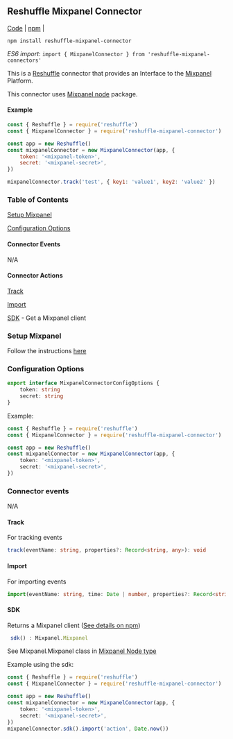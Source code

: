 ## Reshuffle Mixpanel Connector

[Code](https://github.com/reshufflehq/reshuffle-mixpanel-connector) |
[npm](https://www.npmjs.com/package/reshuffle-mixpanel-connector) |


`npm install reshuffle-mixpanel-connector`

_ES6 import_: `import { MixpanelConnector } from 'reshuffle-mixpanel-connectors'`

This is a [Reshuffle](https://reshuffle.com) connector that provides an Interface to the [Mixpanel](https://mixpanel.com) Platform.

This connector uses [Mixpanel node](https://www.npmjs.com/package/mixpanel) package.

#### Example
```js
const { Reshuffle } = require('reshuffle')
const { MixpanelConnector } = require('reshuffle-mixpanel-connector')

const app = new Reshuffle()
const mixpanelConnector = new MixpanelConnector(app, {
    token: '<mixpanel-token>',
    secret: '<mixpanel-secret>',
})

mixpanelConnector.track('test', { key1: 'value1', key2: 'value2' })
```

### Table of Contents

[Setup Mixpanel](#setup)

[Configuration Options](#configuration)

#### Connector Events

N/A

#### Connector Actions

[Track](#track)

[Import](#import)

[SDK](#sdk) - Get a Mixpanel client


### <a name="setup"></a>Setup Mixpanel
Follow the instructions [here](https://help.mixpanel.com/hc/en-us/articles/115004502806)

### <a name="configuration"></a>Configuration Options
```typescript
export interface MixpanelConnectorConfigOptions {
    token: string
    secret: string
}
```

Example:
```typescript
const { Reshuffle } = require('reshuffle')
const { MixpanelConnector } = require('reshuffle-mixpanel-connector')

const app = new Reshuffle()
const mixpanelConnector = new MixpanelConnector(app, {
    token: '<mixpanel-token>',
    secret: '<mixpanel-secret>',
})
```

### Connector events
N/A

#### <a name="track"></a>Track

For tracking events
```typescript
track(eventName: string, properties?: Record<string, any>): void
```

#### <a name="import"></a>Import

For importing events
```typescript
import(eventName: string, time: Date | number, properties?: Record<string, any>): void
```

#### <a name="sdk"></a>SDK

Returns a Mixpanel client ([See details on npm](https://www.npmjs.com/package/mixpanel))

```typescript
 sdk() : Mixpanel.Mixpanel
```
See Mixpanel.Mixpanel class in [Mixpanel Node type](https://github.com/mixpanel/mixpanel-node/blob/master/lib/mixpanel-node.d.ts#L45)

Example using the sdk:
```typescript
const { Reshuffle } = require('reshuffle')
const { MixpanelConnector } = require('reshuffle-mixpanel-connector')

const app = new Reshuffle()
const mixpanelConnector = new MixpanelConnector(app, {
    token: '<mixpanel-token>',
    secret: '<mixpanel-secret>',
})
mixpanelConnector.sdk().import('action', Date.now())
```
